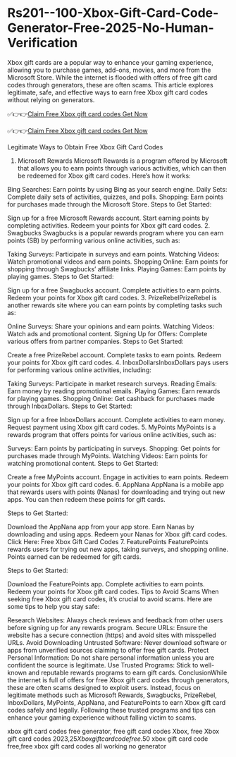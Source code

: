 # Rs201--100-Xbox-Gift-Card-Code-Generator-Free-2025-No-Human-Verification
Xbox gift cards are a popular way to enhance your gaming experience, allowing you to purchase games, add-ons, movies, and more from the Microsoft Store. While the internet is flooded with offers of free gift card codes through generators, these are often scams. This article explores legitimate, safe, and effective ways to earn free Xbox gift card codes without relying on generators.

✅👉👉[Claim Free Xbox gift card codes Get Now​​](https://offersfrog.com/xbox-gift-card/)

✅👉👉[Claim Free Xbox gift card codes Get Now​​](https://offersfrog.com/xbox-gift-card/)

Legitimate Ways to Obtain Free Xbox Gift Card Codes​
1. Microsoft Rewards​
Microsoft Rewards is a program offered by Microsoft that allows you to earn points through various activities, which can then be redeemed for Xbox gift card codes. Here’s how it works:

Bing Searches: Earn points by using Bing as your search engine.
Daily Sets: Complete daily sets of activities, quizzes, and polls.
Shopping: Earn points for purchases made through the Microsoft Store.
Steps to Get Started:

Sign up for a free Microsoft Rewards account.
Start earning points by completing activities.
Redeem your points for Xbox gift card codes.
2. Swagbucks​
Swagbucks is a popular rewards program where you can earn points (SB) by performing various online activities, such as:

Taking Surveys: Participate in surveys and earn points.
Watching Videos: Watch promotional videos and earn points.
Shopping Online: Earn points for shopping through Swagbucks’ affiliate links.
Playing Games: Earn points by playing games.
Steps to Get Started:

Sign up for a free Swagbucks account.
Complete activities to earn points.
Redeem your points for Xbox gift card codes.
3. PrizeRebel​
PrizeRebel is another rewards site where you can earn points by completing tasks such as:

Online Surveys: Share your opinions and earn points.
Watching Videos: Watch ads and promotional content.
Signing Up for Offers: Complete various offers from partner companies.
Steps to Get Started:

Create a free PrizeRebel account.
Complete tasks to earn points.
Redeem your points for Xbox gift card codes.
4. InboxDollars​
InboxDollars pays users for performing various online activities, including:

Taking Surveys: Participate in market research surveys.
Reading Emails: Earn money by reading promotional emails.
Playing Games: Earn rewards for playing games.
Shopping Online: Get cashback for purchases made through InboxDollars.
Steps to Get Started:

Sign up for a free InboxDollars account.
Complete activities to earn money.
Request payment using Xbox gift card codes.
5. MyPoints​
MyPoints is a rewards program that offers points for various online activities, such as:

Surveys: Earn points by participating in surveys.
Shopping: Get points for purchases made through MyPoints.
Watching Videos: Earn points for watching promotional content.
Steps to Get Started:

Create a free MyPoints account.
Engage in activities to earn points.
Redeem your points for Xbox gift card codes.
6. AppNana​
AppNana is a mobile app that rewards users with points (Nanas) for downloading and trying out new apps. You can then redeem these points for gift cards.

Steps to Get Started:

Download the AppNana app from your app store.
Earn Nanas by downloading and using apps.
Redeem your Nanas for Xbox gift card codes.
Click Here: Free Xbox Gift Card Codes​
7. FeaturePoints​
FeaturePoints rewards users for trying out new apps, taking surveys, and shopping online. Points earned can be redeemed for gift cards.

Steps to Get Started:

Download the FeaturePoints app.
Complete activities to earn points.
Redeem your points for Xbox gift card codes.
Tips to Avoid Scams​
When seeking free Xbox gift card codes, it’s crucial to avoid scams. Here are some tips to help you stay safe:

Research Websites: Always check reviews and feedback from other users before signing up for any rewards program.
Secure URLs: Ensure the website has a secure connection (https) and avoid sites with misspelled URLs.
Avoid Downloading Untrusted Software: Never download software or apps from unverified sources claiming to offer free gift cards.
Protect Personal Information: Do not share personal information unless you are confident the source is legitimate.
Use Trusted Programs: Stick to well-known and reputable rewards programs to earn gift cards.
Conclusion​
While the internet is full of offers for free Xbox gift card codes through generators, these are often scams designed to exploit users. Instead, focus on legitimate methods such as Microsoft Rewards, Swagbucks, PrizeRebel, InboxDollars, MyPoints, AppNana, and FeaturePoints to earn Xbox gift card codes safely and legally. Following these trusted programs and tips can enhance your gaming experience without falling victim to scams.

xbox gift card codes free generator, free gift card codes Xbox, free Xbox gift card codes 2023,$25 Xbox gift card code free.$50 xbox gift card code free,free xbox gift card codes all working no generator
